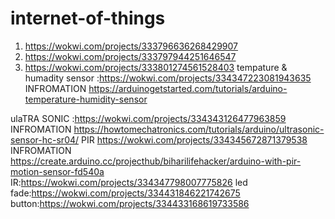 # internet-of-things


1.  https://wokwi.com/projects/333796636268429907
2.  https://wokwi.com/projects/333797944251646547
3.   https://wokwi.com/projects/333801274561528403
tempature & humadity sensor :https://wokwi.com/projects/334347223081943635
INFROMATION
https://arduinogetstarted.com/tutorials/arduino-temperature-humidity-sensor

ulaTRA SONIC
:https://wokwi.com/projects/334343126477963859
INFROMATION
https://howtomechatronics.com/tutorials/arduino/ultrasonic-sensor-hc-sr04/
PIR
https://wokwi.com/projects/334345672871379538
INFROMATION
https://create.arduino.cc/projecthub/biharilifehacker/arduino-with-pir-motion-sensor-fd540a
IR:https://wokwi.com/projects/334347798007775826
led fade:https://wokwi.com/projects/334431846221742675
button:https://wokwi.com/projects/334433168619733586
